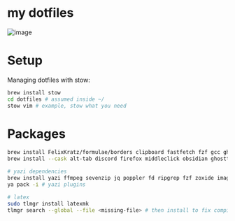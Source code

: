 # my dotfiles

![image](https://github.com/user-attachments/assets/f2bd657b-8e6a-4c62-8715-b9560ae89f99)

# Setup

Managing dotfiles with stow:

```sh
brew install stow
cd dotfiles # assumed inside ~/
stow vim # example, stow what you need
```

# Packages

```sh
brew install FelixKratz/formulae/borders clipboard fastfetch fzf gcc gh glow basictex lazygit neovim node powerlevel10k python ripgrep rust sioyek FelixKratz/formulae/sketchybar koekeishiya/formulae/skhd spicetify-cli stow tree-sitter wget koekeishiya/formulae/yabai yazi zoxide tmux
brew install --cask alt-tab discord firefox middleclick obsidian ghostty pika

# yazi dependencies
brew install yazi ffmpeg sevenzip jq poppler fd ripgrep fzf zoxide imagemagick font-symbols-only-nerd-font
ya pack -i # yazi plugins

# latex
sudo tlmgr install latexmk
tlmgr search --global --file <missing-file> # then install to fix compile errors
```
